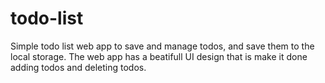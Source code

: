 # todo-list
 Simple todo list web app to save and manage todos, and save them to the local storage. The web app has a beatifull UI design that is make it done adding todos and deleting todos.
